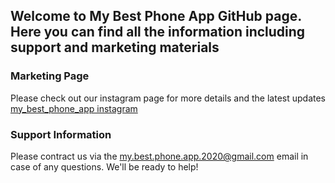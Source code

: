 ## Welcome to My Best Phone App GitHub page. Here you can find all the information including support and marketing materials

### Marketing Page
Please check out our instagram page for more details and the latest updates [my_best_phone_app instagram](https://www.instagram.com/my_best_phone_app/)

### Support Information

Please contract us via the my.best.phone.app.2020@gmail.com email in case of any questions. We'll be ready to help!
